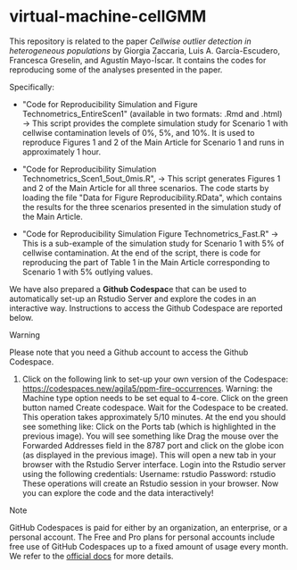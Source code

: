 # virtual-machine-cellGMM
This repository is related to the paper _Cellwise outlier detection in heterogeneous populations_ by Giorgia Zaccaria, Luis A. García-Escudero, Francesca Greselin, and Agustín Mayo-Íscar. It contains the codes for reproducing some of the analyses presented in the paper.

Specifically:
-  "Code for Reproducibility Simulation and Figure Technometrics_EntireScen1" (available in two formats: .Rmd and .html) $\rightarrow$ This script provides the complete simulation study for Scenario 1 with cellwise contamination levels of $0\%$, $5\%$, and $10\%$. It is used to reproduce Figures 1 and 2 of the Main Article for Scenario 1 and runs in approximately 1 hour.

-  "Code for Reproducibility Simulation Technometrics_Scen1_5out_0mis.R", $\rightarrow$ This script generates Figures 1 and 2 of the Main Article for all three scenarios. The code starts by loading the file "Data for Figure Reproducibility.RData", which contains the results for the three scenarios presented in the simulation study of the Main Article.

- "Code for Reproducibility Simulation Figure Technometrics_Fast.R" $\rightarrow$ This is a sub-example of the simulation study for Scenario 1 with $5\%$ of cellwise contamination. At the end of the script, there is code for reproducing the part of Table 1 in the Main Article corresponding to Scenario 1 with $5\%$ outlying values.

We have also prepared a **Github Codespac**e that can be used to automatically set-up an Rstudio Server and explore the codes in an interactive way. Instructions to access the Github Codespace are reported below.

> [!WARNING]
> Please note that you need a Github account to access the Github Codespace.

1. Click on the following link to set-up your own version of the Codespace: https://codespaces.new/agila5/ppm-fire-occurrences. Warning: the Machine type option needs to be set equal to 4-core.
Click on the green button named Create codespace. 
Wait for the Codespace to be created. This operation takes approximately 5/10 minutes. At the end you should see something like: 
Click on the Ports tab (which is highlighted in the previous image). You will see something like 
Drag the mouse over the Forwarded Addresses field in the 8787 port and click on the globe icon (as displayed in the previous image). This will open a new tab in your browser with the Rstudio Server interface. 
Login into the Rstudio server using the following credentials:
Username: rstudio
Password: rstudio
These operations will create an Rstudio session in your browser. Now you can explore the code and the data interactively!


> [!NOTE]
> GitHub Codespaces is paid for either by an organization, an enterprise, or a personal account. The Free and Pro plans for personal accounts include free use of GitHub Codespaces up to a fixed amount of usage every month.
 We refer to the <a href="https://docs.github.com/en/billing/managing-billing-for-your-products/managing-billing-for-github-codespaces/about-billing-for-github-codespaces">official docs</a> for more details.
